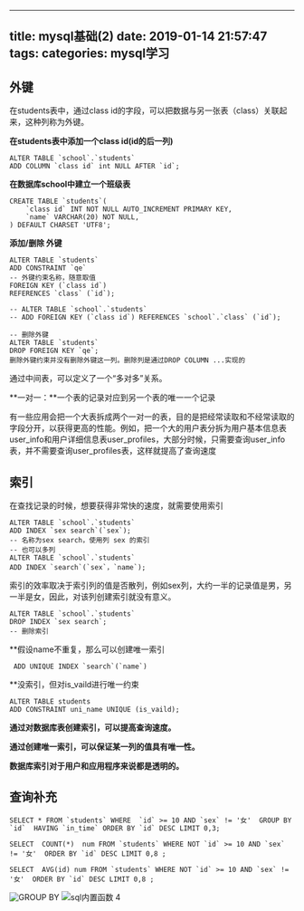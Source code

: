 
---
title: mysql基础(2)
date: 2019-01-14 21:57:47
tags:
categories: mysql学习
---

## 外键
在students表中，通过class id的字段，可以把数据与另一张表（class）关联起来，这种列称为外键。

**在students表中添加一个class id(id的后一列)**
```
ALTER TABLE `school`.`students`
ADD COLUMN `class id` int NULL AFTER `id`;
```
**在数据库school中建立一个班级表**
```
CREATE TABLE `students`(
    `class id` INT NOT NULL AUTO_INCREMENT PRIMARY KEY,
    `name` VARCHAR(20) NOT NULL,
) DEFAULT CHARSET 'UTF8';
```
**添加/删除 外键**
```
ALTER TABLE `students`
ADD CONSTRAINT `qe`
-- 外键约束名称，随意取值 
FOREIGN KEY (`class id`)
REFERENCES `class` (`id`);

-- ALTER TABLE `school`.`students` 
-- ADD FOREIGN KEY (`class id`) REFERENCES `school`.`class` (`id`);

-- 删除外键
ALTER TABLE `students`
DROP FOREIGN KEY `qe`;
删除外键约束并没有删除外键这一列。删除列是通过DROP COLUMN ...实现的
```

通过中间表，可以定义了一个“多对多”关系。

**一对一：**一个表的记录对应到另一个表的唯一一个记录

有一些应用会把一个大表拆成两个一对一的表，目的是把经常读取和不经常读取的字段分开，以获得更高的性能。例如，把一个大的用户表分拆为用户基本信息表user_info和用户详细信息表user_profiles，大部分时候，只需要查询user_info表，并不需要查询user_profiles表，这样就提高了查询速度

## 索引
在查找记录的时候，想要获得非常快的速度，就需要使用索引
```
ALTER TABLE `school`.`students` 
ADD INDEX `sex search`(`sex`);   
-- 名称为sex search，使用列 sex 的索引
-- 也可以多列
ALTER TABLE `school`.`students` 
ADD INDEX `search`(`sex`，`name`); 
```
索引的效率取决于索引列的值是否散列，例如sex列，大约一半的记录值是男，另一半是女，因此，对该列创建索引就没有意义。
```
ALTER TABLE `school`.`students` 
DROP INDEX `sex search`;
-- 删除索引
```

**假设name不重复，那么可以创建唯一索引
```
 ADD UNIQUE INDEX `search`(`name`) 
```
**没索引，但对is_vaild进行唯一约束
```
ALTER TABLE students
ADD CONSTRAINT uni_name UNIQUE (is_vaild);
```
**通过对数据库表创建索引，可以提高查询速度。**

**通过创建唯一索引，可以保证某一列的值具有唯一性。**

**数据库索引对于用户和应用程序来说都是透明的。**

## 查询补充
```
SELECT * FROM `students` WHERE  `id` >= 10 AND `sex` != '女'  GROUP BY `id`  HAVING `in_time` ORDER BY `id` DESC LIMIT 0,3;

SELECT  COUNT(*)  num FROM `students` WHERE NOT `id` >= 10 AND `sex` != '女'  ORDER BY `id` DESC LIMIT 0,8 ;

SELECT  AVG(id) num FROM `students` WHERE NOT `id` >= 10 AND `sex` != '女'  ORDER BY `id` DESC LIMIT 0,8 ;
```
![GROUP BY](https://upload-images.jianshu.io/upload_images/14597179-b7ad0cd7670e55c5.png?imageMogr2/auto-orient/strip%7CimageView2/2/w/1240)
![sql内置函数](https://upload-images.jianshu.io/upload_images/14597179-b4e8a4680f18d4e8.png?imageMogr2/auto-orient/strip%7CimageView2/2/w/1240)
4
